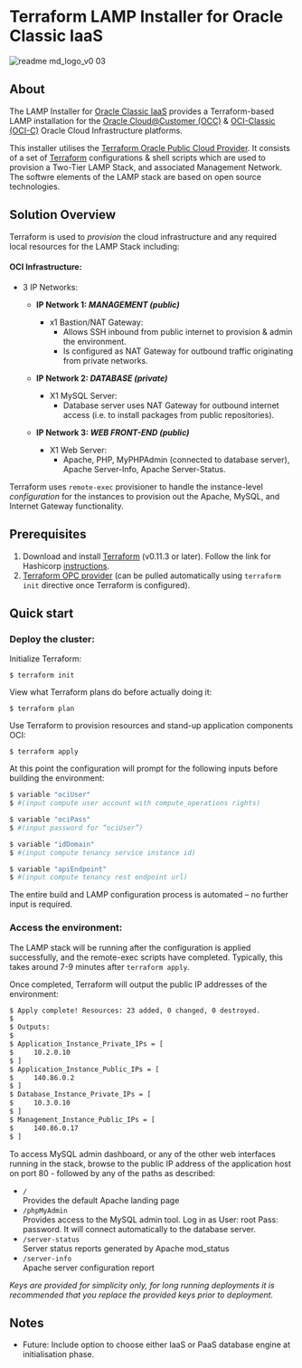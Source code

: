 [terraform]: https://terraform.io
[oci-c]: https://cloud.oracle.com/en_US/classic
[occ]: https://cloud.oracle.com/en_US/cloud-at-customer
[opc provider]: https://github.com/terraform-providers/terraform-provider-opc

# Terraform LAMP Installer for Oracle Classic IaaS
![readme md_logo_v0 03](https://user-images.githubusercontent.com/36317955/36942458-0bebaf5c-1fc6-11e8-8826-080e014a9941.png)
## About

The LAMP Installer for [Oracle Classic IaaS][oci-c] provides a Terraform-based LAMP installation for the
[Oracle Cloud@Customer (OCC)][occ] & [OCI-Classic (OCI-C)][oci-c] Oracle Cloud Infrastructure platforms.  

This installer utilises the [Terraform Oracle Public Cloud Provider][opc provider].
It consists of a set of [Terraform][terraform] configurations & shell scripts which are used to provision a Two-Tier LAMP Stack, and associated Management Network. The softwre elements of the LAMP stack are based on open source technologies.

## Solution Overview

Terraform is used to _provision_ the cloud infrastructure and any required local resources for the LAMP Stack including:

#### OCI Infrastructure:

 - 3 IP Networks:
   - **IP Network 1: _MANAGEMENT (public)_**
     - x1 Bastion/NAT Gateway:
       - Allows SSH inbound from public internet to provision & admin the environment.
       - Is configured as NAT Gateway for outbound traffic originating from private networks.

   - **IP Network 2: _DATABASE (private)_**
     - X1 MySQL Server:
       - Database server uses NAT Gateway for outbound internet access (i.e. to install packages from public repositories).

   - **IP Network 3: _WEB FRONT-END (public)_**
     - X1 Web Server:
       - Apache, PHP, MyPHPAdmin (connected to database server), Apache Server-Info, Apache Server-Status.

Terraform uses `remote-exec` provisioner to handle the instance-level _configuration_ for the instances to provision out the Apache, MySQL, and Internet Gateway functionality.

## Prerequisites

1. Download and install [Terraform][terraform] (v0.11.3 or later). Follow the link for Hashicorp [instructions](https://www.terraform.io/intro/getting-started/install.html).
2. [Terraform OPC provider](https://www.terraform.io/docs/providers/opc/index.html#) (can be pulled automatically using `terraform init`
directive once Terraform is configured).

## Quick start
### Deploy the cluster:

Initialize Terraform:

```
$ terraform init
``` 

View what Terraform plans do before actually doing it:

```
$ terraform plan
```

Use Terraform to provision resources and stand-up application components OCI:

```
$ terraform apply
```

At this point the configuration will prompt for the following inputs before building the environment:

````bash
$ variable "ociUser"
$ #(input compute user account with compute_operations rights)

$ variable "ociPass"
$ #(input password for “ociUser”)

$ variable "idDomain"
$ #(input compute tenancy service instance id)

$ variable "apiEndpoint"
$ #(input compute tenancy rest endpoint url)
````

The entire build and LAMP configuration process is automated – no further input is required.

### Access the environment:

The LAMP stack will be running after the configuration is applied successfully, and the remote-exec scripts have completed. Typically, this takes around 7-9 minutes after `terraform apply`.

Once completed, Terraform will output the public IP addresses of the environment:

````bash
$ Apply complete! Resources: 23 added, 0 changed, 0 destroyed.
$ 
$ Outputs:
$ 
$ Application_Instance_Private_IPs = [
$     10.2.0.10
$ ]
$ Application_Instance_Public_IPs = [
$     140.86.0.2
$ ]
$ Database_Instance_Private_IPs = [
$     10.3.0.10
$ ]
$ Management_Instance_Public_IPs = [
$     140.86.0.17
$ ]
````

To access MySQL admin dashboard, or any of the other web interfaces running in the stack, browse to the public IP address of the application host on port 80 - followed by any of the paths as described:

  - `/`  
    Provides the default Apache landing page
  - `/phpMyAdmin`  
    Provides access to the MySQL admin tool. Log in as User: root Pass: password. It will connect automatically to the database server.
  - `/server-status`  
    Server status reports generated by Apache mod_status
  - `/server-info`  
    Apache server configuration report

_Keys are provided for simplicity only, for long running deployments it is recommended that you replace the provided keys prior to deployment._

## Notes
 - Future: Include option to choose either IaaS or PaaS database engine at initialisation phase.
